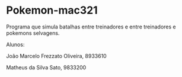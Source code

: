 # Pokemon-mac321
Programa que simula batalhas entre treinadores e entre treinadores e pokemons selvagens. 

Alunos: 

João Marcelo Frezzato Oliveira, 8933610

Matheus da Silva Sato, 9833200
